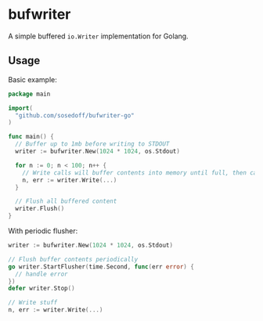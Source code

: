 # bufwriter

A simple buffered `io.Writer` implementation for Golang.

## Usage

Basic example:

```go
package main

import(
  "github.com/sosedoff/bufwriter-go"
)

func main() {
  // Buffer up to 1mb before writing to STDOUT
  writer := bufwriter.New(1024 * 1024, os.Stdout)

  for n := 0; n < 100; n++ {
    // Write calls will buffer contents into memory until full, then call Flush
    n, err := writer.Write(...)
  }

  // Flush all buffered content
  writer.Flush()
}
```

With periodic flusher:

```go
writer := bufwriter.New(1024 * 1024, os.Stdout)

// Flush buffer contents periodically
go writer.StartFlusher(time.Second, func(err error) {
  // handle error
})
defer writer.Stop()

// Write stuff
n, err := writer.Write(...)
```
